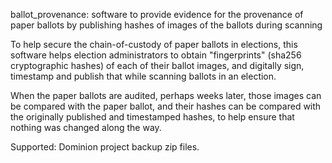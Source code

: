 ballot_provenance: software to provide evidence for the provenance of paper ballots by publishing hashes of images of the ballots during scanning

To help secure the chain-of-custody of paper ballots in elections,
this software helps election administrators to obtain
"fingerprints" (sha256 cryptographic hashes) of each of their ballot
images, and digitally sign, timestamp and publish that
while scanning ballots in an election.

When the paper ballots are audited, perhaps weeks later, those images
can be compared with the paper ballot, and their hashes can be compared
with the originally published and timestamped hashes, to help ensure
that nothing was changed along the way.

Supported: Dominion project backup zip files.
